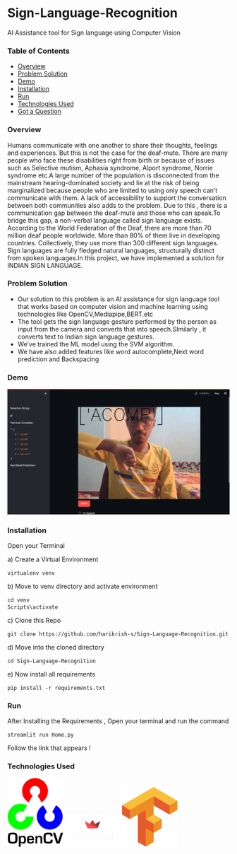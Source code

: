 # Sign-Language-Recognition
AI Assistance tool for Sign language using Computer Vision
### Table of Contents  
- [Overview](#Overview)  
- [Problem Solution](#Problem%Solution) 
- [Demo](#Demo) 
- [Installation](#Installation) 
- [Run](#Run) 
- [Technologies Used](#Technologies%Used) 
- [Got a Question](#Got%a%Question%?) 



### Overview
Humans communicate with one another to share their thoughts, feelings and experiences. But this is not the case for the deaf-mute. There are many people who face these disabilities right from birth or because of issues such as Selective mutism, Aphasia syndrome, Alport syndrome, Norrie syndrome etc.A large number of the population is disconnected from the mainstream hearing-dominated society and lie at the risk of being marginalized because people who are limited to using only speech can’t communicate with them. A lack of accessibility to support the conversation between both communities also adds to the problem. Due to this , there is a communication gap between the deaf-mute and those who can speak.To bridge this gap, a non-verbal language called sign language exists. According to the World Federation of the Deaf, there are more than 70 million deaf people worldwide. More than 80% of them live in developing countries. Collectively, they use more than 300 different sign languages. Sign languages are fully fledged natural languages, structurally distinct from spoken languages.In this project, we have implemented a solution for INDIAN SIGN LANGUAGE.


### Problem Solution
- Our solution to this problem is an AI assistance for sign language tool that works based on computer vision and machine learning using technologies like OpenCV,Mediapipe,BERT.etc
- The tool gets the sign language gesture performed by the person as input from the camera and converts that into speech.SImilarly , it converts text to Indian sign language gestures.
- We’ve trained the ML model using the SVM algorithm.
- We have also added features like word autocomplete,Next word prediction and Backspacing

### Demo
![](https://github.com/harikrish-s/Sign-Language-Recognition/blob/main/demo/demo-pic.png)

### Installation

Open your Terminal

a) Create a Virtual Environment
```
virtualenv venv
```
b) Move to venv directory and activate environment
```
cd venv
Scripts\activate
```
c) Clone this Repo
```
git clone https://github.com/harikrish-s/Sign-Language-Recognition.git
```
d) Move into the cloned directory
```
cd Sign-Language-Recognition
```
e) Now install all requirements
```
pip install -r requirements.txt
```
### Run

After Installing the Requirements , Open your terminal and run the command
```
streamlit run Home.py
```
Follow the link that appears !

### Technologies Used

<p float="left>
<img src="https://github.com/harikrish-s/Sign-Language-Recognition/blob/main/demo/py-logo.png" width=25% height=25%>

<img src="https://github.com/harikrish-s/Sign-Language-Recognition/blob/main/demo/openCV-logo.png" width=25% height=25%>

<img src="https://github.com/harikrish-s/Sign-Language-Recognition/blob/main/demo/st-logo.png" width=25% height=25%>

<img src="https://github.com/harikrish-s/Sign-Language-Recognition/blob/main/demo/tf-logo.png" width=25% height=25%>
                                                                                              </p>
